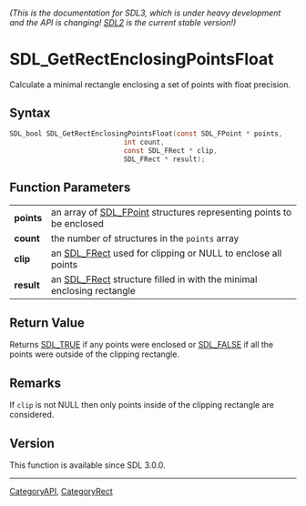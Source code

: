 ###### (This is the documentation for SDL3, which is under heavy development and the API is changing! [SDL2](https://wiki.libsdl.org/SDL2/) is the current stable version!)
# SDL_GetRectEnclosingPointsFloat

Calculate a minimal rectangle enclosing a set of points with float precision.

## Syntax

```c
SDL_bool SDL_GetRectEnclosingPointsFloat(const SDL_FPoint * points,
                            int count,
                            const SDL_FRect * clip,
                            SDL_FRect * result);

```

## Function Parameters

|                |                                                                                    |
| -------------- | ---------------------------------------------------------------------------------- |
| **points**     | an array of [SDL_FPoint](SDL_FPoint) structures representing points to be enclosed |
| **count**      | the number of structures in the `points` array                                     |
| **clip**       | an [SDL_FRect](SDL_FRect) used for clipping or NULL to enclose all points          |
| **result**     | an [SDL_FRect](SDL_FRect) structure filled in with the minimal enclosing rectangle |

## Return Value

Returns [SDL_TRUE](SDL_TRUE) if any points were enclosed or
[SDL_FALSE](SDL_FALSE) if all the points were outside of the clipping
rectangle.

## Remarks

If `clip` is not NULL then only points inside of the clipping rectangle are
considered.

## Version

This function is available since SDL 3.0.0.

----
[CategoryAPI](CategoryAPI), [CategoryRect](CategoryRect)


